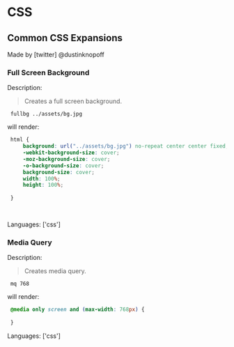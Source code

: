 # CSS

## Common CSS Expansions

Made by [twitter] @dustinknopoff

### Full Screen Background

Description:

> Creates a full screen background.

` fullbg ../assets/bg.jpg`

will render:



```css
 html {
     background: url("../assets/bg.jpg") no-repeat center center fixed;
     -webkit-background-size: cover;
     -moz-background-size: cover;
     -o-background-size: cover;
     background-size: cover;
     width: 100%;
     height: 100%;
 
 }
 
 
```

Languages: ['css']



### Media Query

Description:

> Creates media query.

` mq 768`

will render:



```css
 @media only screen and (max-width: 768px) {
     
 }
```

Languages: ['css']



